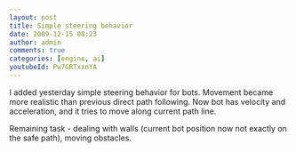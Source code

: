 ```yaml
---
layout: post
title: Simple steering behavior
date: 2009-12-15 08:23
author: admin
comments: true
categories: [engine, ai]
youtubeId: Pw7GRTxxnYA
---
```

I added yesterday simple steering behavior for bots. Movement became more realistic than previous direct path following. Now bot has  velocity and acceleration, and it tries to move along current path line.

Remaining task - dealing with walls (current bot position now not exactly on the safe path), moving obstacles.
